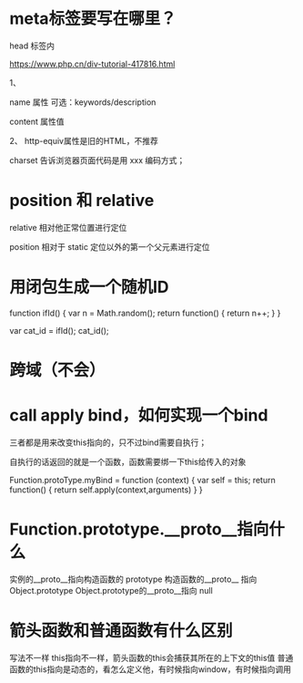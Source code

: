# meta标签要写在哪里？ 
head 标签内

https://www.php.cn/div-tutorial-417816.html


1、<meta name="viewport" content="initial-scale=1, maximum-scale=3, minimum-scale=1, user-scalable=no">

name 属性 可选：keywords/description

content 属性值

2、<meta http-equiv="content-Type" content="text/html;charset=utf-8"> 
http-equiv属性是旧的HTML，不推荐

<meta charset='utf-8'>

charset 告诉浏览器页面代码是用 xxx 编码方式；

# position 和 relative

relative 相对他正常位置进行定位

position 相对于 static 定位以外的第一个父元素进行定位

# 用闭包生成一个随机ID

function ifId() {
    var n = Math.random();
	return function() {
		return n++;
	}
}

var cat_id = ifId();
cat_id();

# 跨域（不会）

# call apply bind，如何实现一个bind

三者都是用来改变this指向的，只不过bind需要自执行；

自执行的话返回的就是一个函数，函数需要绑一下this给传入的对象

Function.protoType.myBind = function (context) {
	var self = this;
	return function() {
		return self.apply(context,arguments)
	}
}

# Function.prototype.__proto__指向什么

实例的__proto__指向构造函数的 prototype
构造函数的__proto__ 指向 Object.prototype
Object.prototype的__proto__指向 null

# 箭头函数和普通函数有什么区别

写法不一样
this指向不一样，箭头函数的this会捕获其所在的上下文的this值
普通函数的this指向是动态的，看怎么定义他，有时候指向window，有时候指向调用



